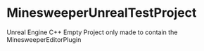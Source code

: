 # MinesweeperUnrealTestProject
Unreal Engine C++ Empty Project only made to contain the MinesweeperEditorPlugin
